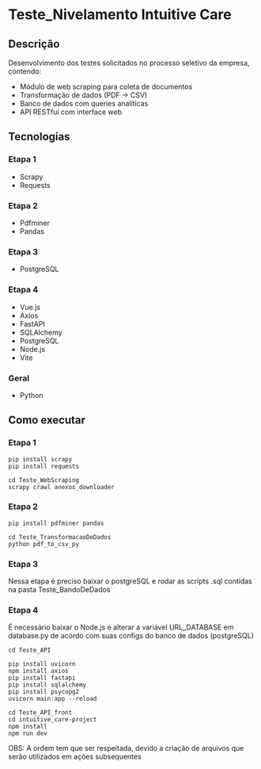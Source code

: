 # Teste_Nivelamento Intuitive Care

## Descrição
Desenvolvimento dos testes solicitados no processo seletivo da empresa, contendo:
- Módulo de web scraping para coleta de documentos
- Transformação de dados (PDF → CSV)
- Banco de dados com queries analíticas
- API RESTful com interface web

## Tecnologias

### Etapa 1
- Scrapy
- Requests

### Etapa 2
- Pdfminer
- Pandas

### Etapa 3
- PostgreSQL

### Etapa 4
- Vue.js
- Axios
- FastAPI
- SQLAlchemy
- PostgreSQL
- Node.js
- Vite

### Geral
- Python

## Como executar

### Etapa 1
```
pip install scrapy
pip install requests

cd Teste_WebScraping
scrapy crawl anexos_downloader
```
### Etapa 2
```
pip install pdfminer pandas

cd Teste_TransformacaoDeDados
python pdf_to_csv_py
```
### Etapa 3
Nessa etapa é preciso baixar o postgreSQL e rodar as scripts .sql contidas na pasta Teste_BandoDeDados

### Etapa 4
É necessário baixar o Node.js e alterar a variável URL_DATABASE em database.py de acordo com suas configs do banco de dados (postgreSQL)

```
cd Teste_API

pip install uvicorn
npm install axios
pip install fastapi
pip install sqlalchemy
pip install psycopg2
uvicorn main:app --reload

cd Teste_API_front
cd intuitive_care-project
npm install
npm run dev
```
OBS: A ordem tem que ser respeitada, devido a criação de arquivos que serão utilizados em ações subsequentes
